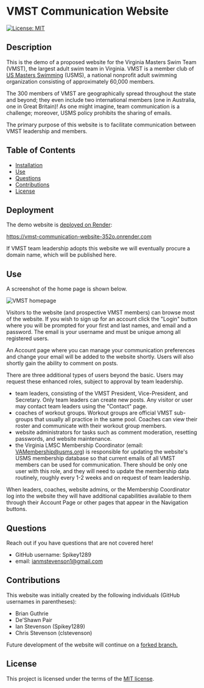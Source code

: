 # VMST Communication Website

[![License: MIT](https://img.shields.io/badge/License-MIT-yellow.svg)](https://opensource.org/licenses/MIT)

## Description
This is the demo of a proposed website for the Virginia Masters Swim Team (VMST), the largest adult swim team in Virginia. VMST is a member club of [US Masters Swimming](https://www.usms.org) (USMS), a national nonprofit adult swimming organization consisting of approximately 60,000 members.

The 300 members of VMST are geographically spread throughout the state and beyond; they even include two international members (one in Australia, one in Great Britain)! As one might imagine, team communication is a challenge; moreover, USMS policy prohibits the sharing of emails.

The primary purpose of this website is to facilitate communication between VMST leadership and members.

## Table of Contents
- [Installation](#installation)
- [Use](#use)
- [Questions](#questions)
- [Contributions](#contributions)
- [License](#license)

## Deployment
The demo website is [deployed on Render](https://vmst-communication-website-352o.onrender.com):

<https://vmst-communication-website-352o.onrender.com>

If VMST team leadership adopts this website we will eventually procure a domain name, which will be published here.

## Use
A screenshot of the home page is shown below.

![VMST homepage](VMST_Website_ScreenShot.png)

Visitors to the website (and prospective VMST members) can browse most of the website. If you wish to sign up for an account click the "Login" button where you will be prompted for your first and last names, and email and a password. The email is your username and must be unique among all registered users.

An Account page where you can manage your communication preferences and change your email will be added to the website shortly. Users will also shortly gain the ability to comment on posts.

There are three additional types of users beyond the basic. Users may request these enhanced roles, subject to approval by team leadership.

- team leaders, consisting of the VMST President, Vice-President, and Secretary. Only team leaders can create new posts. Any visitor or user may contact team leaders using the "Contact" page.
- coaches of workout groups. Workout groups are official VMST sub-groups that usually all practice in the same pool. Coaches can view their roster and communicate with their workout group members.
- website administrators for tasks such as comment moderation, resetting passwords, and website maintenance.
- the Virginia LMSC Membership Coordinator (email: VAMembership@usms.org) is responsible for updating the website's USMS membership database so that current emails of all VMST members can be used for communication. There should be only one user with this role, and they will need to update the membership data routinely, roughly every 1-2 weeks and on request of team leadership.

When leaders, coaches, website admins, or the Membership Coordinator log into the website they will have additional capabilities available to them through their Account Page or other pages that appear in the Navigation buttons.

## Questions
Reach out if you have questions that are not covered here!

- GitHub username: Spikey1289
- email: ianmstevenson1@gmail.com

## Contributions
This website was initially created by the following individuals (GitHub usernames in parentheses):

- Brian Guthrie
- De'Shawn Pair
- Ian Stevenson (Spikey1289)
- Chris Stevenson (clstevenson)

Future development of the website will continue on a [forked branch.](https://github.com/clstevenson/VMST-Communication-Website)

## License
This project is licensed under the terms of the [MIT license](https://opensource.org/licenses/MIT).
